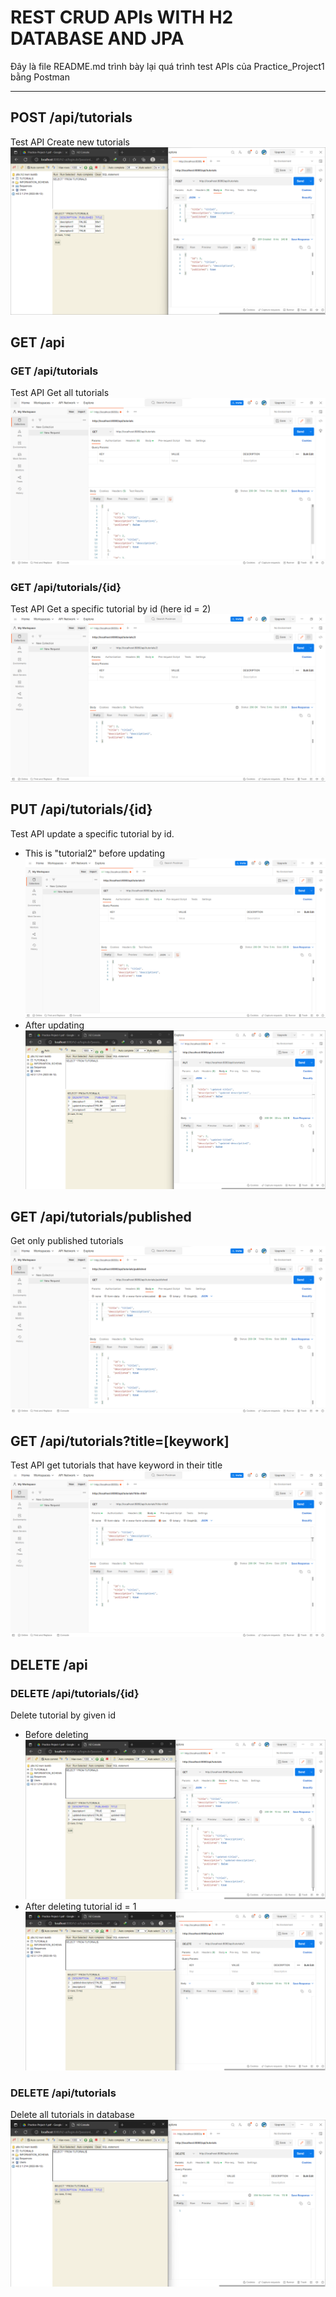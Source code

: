 # REST CRUD APIs WITH H2 DATABASE AND JPA
Đây là file README.md trình bày lại quá trình test APIs của Practice_Project1 bằng Postman
***

## POST /api/tutorials
Test API Create new tutorials
![Create new tutorials](testapi_image/create-new-tutorials.png "Create new tutorials" )
## GET /api
### GET /api/tutorials
Test API Get all tutorials
![Get_all_tutorials](testapi_image/get-all-tutorials.png "Get_all_tutorials")
### GET /api/tutorials/{id}
Test API Get a specific tutorial by id (here id = 2)
![Get_tutorial_by_id2](testapi_image/get-tutorial-by-id2-before-update.png "Get_tutorial_by_id2")

## PUT /api/tutorials/{id}
Test API update a specific tutorial by id.
* This is "tutorial2" before updating
![Tutorial2-before_update](testapi_image/get-tutorial-by-id2-before-update.png)
* After updating
![Tutorial2-after-update](testapi_image/after-update-tutorial2.png "Tutorial2-after-update")

## GET /api/tutorials/published
Get only published tutorials
![Get-all-published-tutorials](testapi_image/get-all-tutorials-published.png "Get-all-published-tutorials")
## GET /api/tutorials?title=[keywork]
Test API get tutorials that have keyword in their title
![Get-tutorial-with-keyword](testapi_image/get-tutorial-with-keyword.png "Get-tutorial-with-keyword")

## DELETE /api
### DELETE /api/tutorials/{id}
Delete tutorial by given id
* Before deleting
![Before-deleting-a-tutorial](testapi_image/before-delete-one-tutorial.png)
* After deleting tutorial id = 1
![After-deleting-tutorial-1](testapi_image/after-delete-tutorial1.png "After-deleting-tutorial-1")
### DELETE /api/tutorials
Delete all tutorials in database
![Delete-all-tutorials](testapi_image/delete-all-tutorial.png "Delete-all-tutorials")


